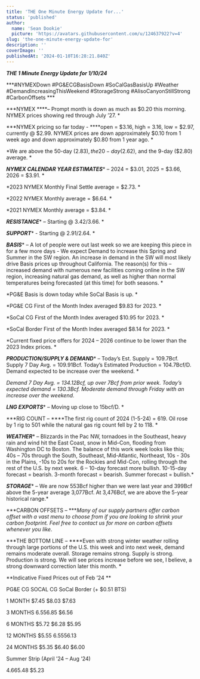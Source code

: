 ```yaml
---
title: 'THE One Minute Energy Update for...'
status: 'published'
author:
  name: 'Sean Dookie'
  picture: 'https://avatars.githubusercontent.com/u/124637922?v=4'
slug: 'the-one-minute-energy-update-for'
description: ''
coverImage: ''
publishedAt: '2024-01-10T16:28:21.840Z'
---
```


***THE 1 Minute Energy Update for 1/10/24***

***\#NYMEXDown #PG&ECGBasisDown #SoCalGasBasisUp #Weather #DemandIncreasingThisWeekend #StorageStrong #AlisoCanyonStillStrong #CarbonOffsets ***

***NYMEX ****– Prompt month is down as much as $0.20 this morning. NYMEX prices showing red through July ’27. *

***NYMEX pricing so far today - ****open = $3.16, high = 3.16, low = $2.97, currently @ $2.99. NYMEX prices are down approximately $0.10 from 1 week ago and down approximately $0.80 from 1 year ago. *

*We are above the 50-day ($2.83), the 20-day ($2.62), and the 9-day ($2.80) average. *

***NYMEX CALENDAR YEAR ESTIMATES**** – 2024 = $3.01, 2025 = $3.66, 2026 = $3.91. *

*2023 NYMEX Monthly Final Settle average = $2.73. *

*2022 NYMEX Monthly average = $6.64. *

*2021 NYMEX Monthly average = $3.84. *

***RESISTANCE**** – Starting @ $3.42/$3.66. *

***SUPPORT**** - Starting @ $2.91/$2.64. *

***BASIS**** – A lot of people were out last week so we are keeping this piece in for a few more days - We expect Demand to increase this Spring and Summer in the SW region. An increase in demand in the SW will most likely drive Basis prices up throughout California. The reason(s) for this – increased demand with numerous new facilities coming online in the SW region, increasing natural gas demand, as well as higher than normal temperatures being forecasted (at this time) for both seasons. *

*PG&E Basis is down today while SoCal Basis is up. *

*PG&E CG First of the Month Index averaged $9.83 for 2023. *

*SoCal CG First of the Month Index averaged $10.95 for 2023. *

*SoCal Border First of the Month Index averaged $8.14 for 2023. *

*Current fixed price offers for 2024 – 2026 continue to be lower than the 2023 Index prices. *

***PRODUCTION/SUPPLY & DEMAND**** – Today’s Est. Supply = 109.7Bcf. Supply 7 Day Avg. = 109.91Bcf. Today’s Estimated Production = 104.7Bcf/D. Demand expected to be increase over the weekend. *

*Demand 7 Day Avg. = 134.12Bcf, up over 7Bcf from prior week. Today’s expected demand = 130.3Bcf. Moderate demand through Friday with an increase over the weekend.*

***LNG EXPORTS**** – Moving up close to 15bcf/D. *

***RIG COUNT – ****The first rig count of 2024 (1-5-24) = 619. Oil rose by 1 rig to 501 while the natural gas rig count fell by 2 to 118. *

***WEATHER**** – Blizzards in the Pac NW, tornadoes in the Southeast, heavy rain and wind hit the East Coast, snow in Mid–Con, flooding from Washington DC to Boston. The balance of this work week looks like this; 40s – 70s through the South, Southeast, Mid-Atlantic, Northeast, 10s - 30s in the Plains, -10s to 20s for the Rockies and Mid-Con, rolling through the rest of the U.S. by next week. 6 – 10-day forecast more bullish. 10-15-day forecast = bearish. 3-month forecast = bearish. Summer forecast = bullish.*

***STORAGE**** – We are now 553Bcf higher than we were last year and 399Bcf above the 5-year average 3,077Bcf. At 3,476Bcf, we are above the 5-year historical range.*

***CARBON OFFSETS – ****Many of our supply partners offer carbon offset with a vast menu to choose from if you are looking to shrink your carbon footprint. Feel free to contact us for more on carbon offsets whenever you like.*

***THE BOTTOM LINE – ****Even with strong winter weather rolling through large portions of the U.S. this week and into next week, demand remains moderate overall. Storage remains strong. Supply is strong. Production is strong. We will see prices increase before we see, I believe, a strong downward correction later this month. *

**Indicative Fixed Prices out of Feb ’24 **

PG&E CG SOCAL CG SoCal Border (+ $0.51 BTS)

1 MONTH $7.45 $8.03 $7.63

3 MONTHS $6.55 $6.85 $6.56

6 MONTHS $5.72 $6.28 $5.95

12 MONTHS $5.55 $6.55 $56.13

24 MONTHS $5.35 $6.40 $6.00

Summer Strip (April ’24 – Aug ‘24)

$4.66 $5.48 $5.23

